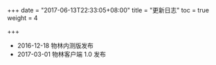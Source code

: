 +++
date = "2017-06-13T22:33:05+08:00"
title = "更新日志"
toc = true
weight = 4

+++

- 2016-12-18 物林内测版发布
- 2017-03-01 物林客户端 1.0 发布
